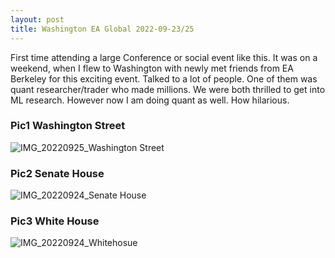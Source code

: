 ```yaml
---
layout: post
title: Washington EA Global 2022-09-23/25
---
```

First time attending a large Conference or social event like this. It was on a weekend, when I flew to Washington with newly met friends from EA Berkeley for this exciting event. Talked to a lot of people. One of them was quant researcher/trader who made millions. We were both thrilled to get into ML research. However now I am doing quant as well. How hilarious. 



### Pic1 Washington Street
![IMG_20220925_Washington Street](https://github.com/junshi-wang/junshi-wang.github.io/assets/100028581/8620975d-0d95-48c4-b2c4-63e16475f040)
### Pic2 Senate House
![IMG_20220924_Senate House](https://github.com/junshi-wang/junshi-wang.github.io/assets/100028581/36e2b273-b3ef-460b-933d-269e8457803d)
### Pic3 White House
![IMG_20220924_Whitehosue](https://github.com/junshi-wang/junshi-wang.github.io/assets/100028581/6572d981-75e2-4ba7-99bd-18a9d6db3aaf)
